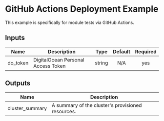 # GitHub Actions Deployment Example

This example is specifically for module tests via GitHub Actions.

<!-- BEGINNING OF PRE-COMMIT-TERRAFORM DOCS HOOK -->
## Inputs

| Name | Description | Type | Default | Required |
|------|-------------|:----:|:-----:|:-----:|
| do_token | DigitalOcean Personal Access Token | string | N/A | yes |

## Outputs

| Name | Description |
|------|-------------|
| cluster_summary | A summary of the cluster's provisioned resources. |
